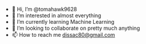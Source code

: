 - 👋 Hi, I’m @tomahawk9628
- 👀 I’m interested in almost everything
- 🌱 I’m currently learning Machine Learning  
- 💞️ I’m looking to collaborate on pretty much anything
- 📫 How to reach me dissac80@gmail.com

<!---
tomahawk9628/tomahawk9628 is a ✨ special ✨ repository because its `README.md` (this file) appears on your GitHub profile.
You can click the Preview link to take a look at your changes.
--->
